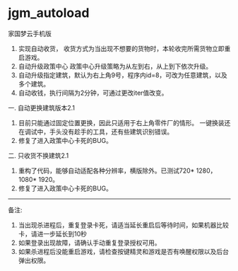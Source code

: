 # jgm_autoload
家国梦云手机版

1. 实现自动收货，
收货方式为当出现不想要的货物时，本轮收完所需货物立即重启游戏。
2. 自动升级政策中心
政策中心升级策略为从左到右，从上到下依次升级。
3. 自动升级指定建筑，默认为右上角9号，程序内id=8，可改为任意建筑，以及多个建筑。
4. 自动收钱，执行间隔为2分钟，可通过更改iter值改变。

一. 自动更换建筑版本2.1

1. 目前只能通过固定位置更换，因此只适用于右上角零件厂的情形。
一键换装还在调试中，手头没有趁手的工具，还有些建筑识别错误。
2. 修复了进入政策中心卡死的BUG。

二. 只收货不换建筑2.1

1. 重构了代码，能够自动适配各种分辨率，横版除外。已测试720* 1280， 1080* 1920。
2. 修复了进入政策中心卡死的BUG。


******************************************************
备注:
1. 当出现杀进程后，重复登录卡死，请适当延长重启后等待时间，如果机器比较卡，请进一步延长到10秒
2. 如果登录出现故障，请确认手动重复登录授权可用。
3. 如果杀进程后没能重启游戏，请检查按键精灵和游戏是否有唤醒权限以及后台弹出权限。
